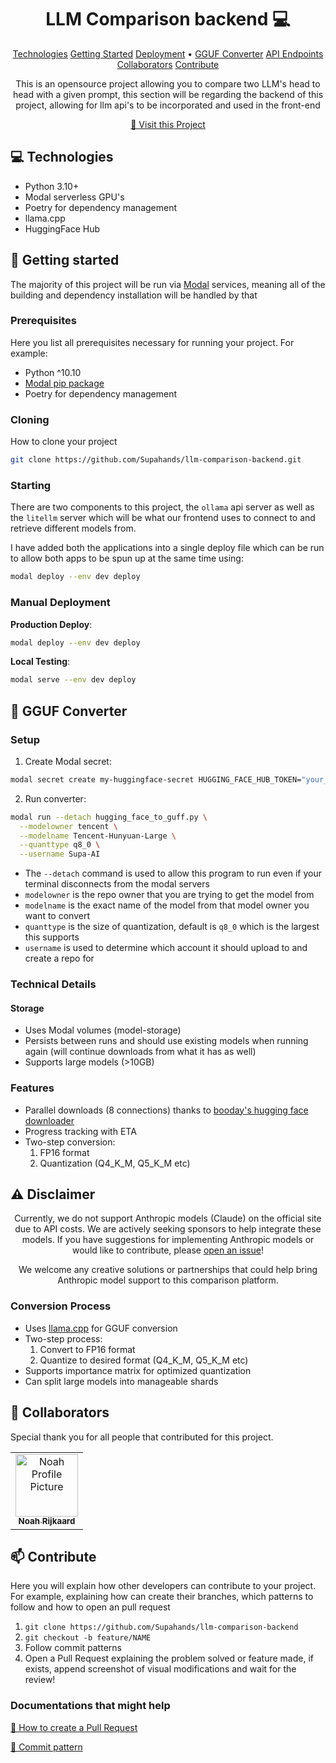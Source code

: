                      
<h1 align="center" style="font-weight: bold;">LLM Comparison backend 💻</h1>

<p align="center">
<a href="#tech">Technologies</a>
<a href="#started">Getting Started</a>
<a href="#deployment">Deployment</a> •
<a href="#converter">GGUF Converter</a>
<a href="#routes">API Endpoints</a>
<a href="#colab">Collaborators</a>
<a href="#contribute">Contribute</a> 
</p>


<p align="center">This is an opensource project allowing you to compare two LLM's head to head with a given prompt, this section will be regarding the backend of this project, allowing for llm api's to be incorporated and used in the front-end</p>


<p align="center">
<a href="https://github.com/Supahands/llm-comparison-backend">📱 Visit this Project</a>
</p>
 
<h2 id="technologies">💻 Technologies</h2>

- Python 3.10+
- Modal serverless GPU's
- Poetry for dependency management
- llama.cpp
- HuggingFace Hub
 
<h2 id="started">🚀 Getting started</h2>

The majority of this project will be run via <a href="https://modal.com/">Modal</a> services, meaning all of the building and dependency installation will be handled by that
 
<h3>Prerequisites</h3>

Here you list all prerequisites necessary for running your project. For example:

- Python ^10.10
- [Modal pip package](https://modal.com/docs/guide)
- Poetry for dependency management
 
<h3>Cloning</h3>

How to clone your project

```bash
git clone https://github.com/Supahands/llm-comparison-backend.git
```
 
<h3>Starting</h3>

There are two components to this project, the `ollama` api server as well as the `litellm` server which will be what our frontend uses to connect to and retrieve different models from.

I have added both the applications into a single deploy file which can be run to allow both apps to be spun up at the same time using:

```bash
modal deploy --env dev deploy
```
 
<h3>Manual Deployment</h3>

**Production Deploy**:
```sh
modal deploy --env dev deploy
```

**Local Testing**:
```sh
modal serve --env dev deploy
```





<h2 id="converter">🔄 GGUF Converter</h2> <h3>Setup</h3>

1. Create Modal secret:
```sh 
modal secret create my-huggingface-secret HUGGING_FACE_HUB_TOKEN="your_token"
```

2. Run converter:
```sh
modal run --detach hugging_face_to_guff.py \
  --modelowner tencent \
  --modelname Tencent-Hunyuan-Large \
  --quanttype q8_0 \
  --username Supa-AI
```
- The `--detach` command is used to allow this program to run even if your terminal disconnects from the modal servers
- `modelowner` is the repo owner that you are trying to get the model from
- `modelname` is the exact name of the model from that model owner you want to convert
- `quanttype` is the size of quantization, default is `q8_0` which is the largest this supports 
- `username` is used to determine which account it should upload to and create a repo for

<h3>Technical Details</h3>

#### Storage

- Uses Modal volumes (model-storage)
- Persists between runs and should use existing models when running again (will continue downloads from what it has as well)
- Supports large models (>10GB)

### Features

- Parallel downloads (8 connections) thanks to [booday's hugging face downloader](https://github.com/bodaay/HuggingFaceModelDownloader)
- Progress tracking with ETA
- Two-step conversion:
    1. FP16 format
    2. Quantization (Q4_K_M, Q5_K_M etc)

<h2 id="disclaimer">⚠️ Disclaimer</h2>

<p align="center">Currently, we do not support Anthropic models (Claude) on the official site due to API costs. We are actively seeking sponsors to help integrate these models. If you have suggestions for implementing Anthropic models or would like to contribute, please <a href="https://github.com/Supahands/llm-comparison-backend/issues/new">open an issue</a>!</p>

<p align="center">We welcome any creative solutions or partnerships that could help bring Anthropic model support to this comparison platform.</p>

### Conversion Process 
- Uses [llama.cpp](https://github.com/ggerganov/llama.cpp) for GGUF conversion
- Two-step process:
    1. Convert to FP16 format
    2. Quantize to desired format (Q4_K_M, Q5_K_M etc)
- Supports importance matrix for optimized quantization
- Can split large models into manageable shards
 
<h2 id="colab">🤝 Collaborators</h2>

<p>Special thank you for all people that contributed for this project.</p>
<table>
<tr>

<td align="center">
<a href="https://github.com/OriginalByteMe">
<img src="https://avatars.githubusercontent.com/OriginalByteMe" width="100px;" alt="Noah Profile Picture"/><br>
<sub>
<b>Noah Rijkaard</b>
</sub>
</a>
</td>

</tr>
</table>
 
<h2 id="contribute">📫 Contribute</h2>

Here you will explain how other developers can contribute to your project. For example, explaining how can create their branches, which patterns to follow and how to open an pull request

1. `git clone https://github.com/Supahands/llm-comparison-backend`
2. `git checkout -b feature/NAME`
3. Follow commit patterns
4. Open a Pull Request explaining the problem solved or feature made, if exists, append screenshot of visual modifications and wait for the review!
 
<h3>Documentations that might help</h3>

[📝 How to create a Pull Request](https://www.atlassian.com/br/git/tutorials/making-a-pull-request)

[💾 Commit pattern](https://gist.github.com/joshbuchea/6f47e86d2510bce28f8e7f42ae84c716)
